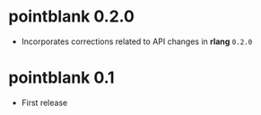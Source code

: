 # pointblank 0.2.0

* Incorporates corrections related to API changes in **rlang** `0.2.0`

# pointblank 0.1

* First release